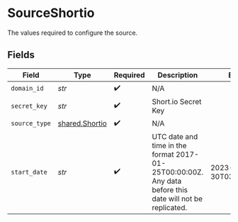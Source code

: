 # SourceShortio

The values required to configure the source.


## Fields

| Field                                                                                                   | Type                                                                                                    | Required                                                                                                | Description                                                                                             | Example                                                                                                 |
| ------------------------------------------------------------------------------------------------------- | ------------------------------------------------------------------------------------------------------- | ------------------------------------------------------------------------------------------------------- | ------------------------------------------------------------------------------------------------------- | ------------------------------------------------------------------------------------------------------- |
| `domain_id`                                                                                             | *str*                                                                                                   | :heavy_check_mark:                                                                                      | N/A                                                                                                     |                                                                                                         |
| `secret_key`                                                                                            | *str*                                                                                                   | :heavy_check_mark:                                                                                      | Short.io Secret Key                                                                                     |                                                                                                         |
| `source_type`                                                                                           | [shared.Shortio](../../models/shared/shortio.md)                                                        | :heavy_check_mark:                                                                                      | N/A                                                                                                     |                                                                                                         |
| `start_date`                                                                                            | *str*                                                                                                   | :heavy_check_mark:                                                                                      | UTC date and time in the format 2017-01-25T00:00:00Z. Any data before this date will not be replicated. | 2023-07-30T03:43:59.244Z                                                                                |